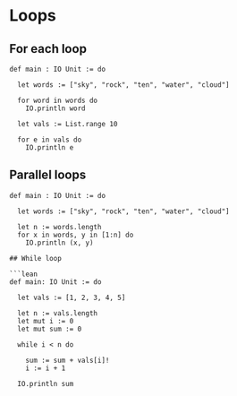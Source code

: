 # Loops 


## For each loop

```lean
def main : IO Unit := do 

  let words := ["sky", "rock", "ten", "water", "cloud"]

  for word in words do
    IO.println word

  let vals := List.range 10

  for e in vals do
    IO.println e
```


## Parallel loops

```lean
def main : IO Unit := do 

  let words := ["sky", "rock", "ten", "water", "cloud"]

  let n := words.length
  for x in words, y in [1:n] do
    IO.println (x, y)

## While loop

```lean
def main: IO Unit := do

  let vals := [1, 2, 3, 4, 5]

  let n := vals.length
  let mut i := 0
  let mut sum := 0

  while i < n do 

    sum := sum + vals[i]!
    i := i + 1

  IO.println sum
```
